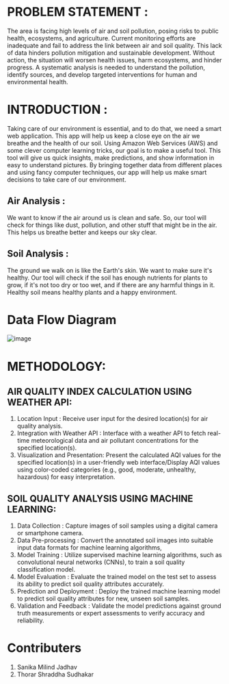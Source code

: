 # PROBLEM STATEMENT :  
The area is facing high levels of air and soil pollution, posing risks to public health, ecosystems, 
and agriculture. Current monitoring efforts are inadequate and fail to address the link between air and 
soil quality. This lack of data hinders pollution mitigation and sustainable development. Without action, 
the situation will worsen health issues, harm ecosystems, and hinder progress. A systematic analysis is 
needed to understand the pollution, identify sources, and develop targeted interventions for human and 
environmental health.

# INTRODUCTION : 
Taking care of our environment is essential, and to do that, we need a smart web application. 
This app will help us keep a close eye on the air we breathe and the health of our soil. Using Amazon 
Web Services (AWS) and some clever computer learning tricks, our goal is to make a useful tool. This 
tool will give us quick insights, make predictions, and show information in easy to understand pictures. 
By bringing together data from different places and using fancy computer techniques, our app will help 
us make smart decisions to take care of our environment.  
## Air Analysis : 
We want to know if the air around us is clean and safe. So, our tool will check for things 
like dust, pollution, and other stuff that might be in the air. This helps us breathe better and keeps our 
sky clear. 
## Soil Analysis : 
The ground we walk on is like the Earth's skin. We want to make sure it's healthy. Our 
tool will check if the soil has enough nutrients for plants to grow, if it's not too dry or too wet, and if 
there are any harmful things in it. Healthy soil means healthy plants and a happy environment. 
# Data Flow Diagram
![image](https://github.com/Nihalahamad1905/AIR-SOIL-QUALITY-ANALYSIS/assets/118530992/b3275502-a5c9-44f5-a382-e5c4e3fd5b1b)
#  METHODOLOGY:  
## AIR QUALITY INDEX CALCULATION USING WEATHER API: 
1. Location Input : Receive user input for the desired location(s) for air quality analysis. 
2. Integration with Weather API : Interface with a weather API to fetch real-time meteorological data and air pollutant concentrations for the specified location(s). 
3. Visualization and Presentation: Present the calculated AQI values for the specified location(s) in a user-friendly web interface/Display AQI values using color-coded categories (e.g., good, moderate, unhealthy, hazardous) 
for easy interpretation. 

## SOIL QUALITY ANALYSIS USING MACHINE LEARNING: 
1. Data Collection :  Capture images of soil samples using a digital camera or smartphone camera. 
2. Data Pre-processing : Convert the annotated soil images into suitable input data formats for machine learning algorithms, 
3. Model Training : Utilize supervised machine learning algorithms, such as convolutional neural networks (CNNs), to train a soil quality classification model. 
4. Model Evaluation : Evaluate the trained model on the test set to assess its ability to predict soil quality attributes accurately. 
5. Prediction and Deployment : Deploy the trained machine learning model to predict soil quality attributes for new, unseen soil samples. 
6. Validation and Feedback : Validate the model predictions against ground truth measurements or expert assessments to verify accuracy and reliability.

# Contributers 
1. Sanika Milind Jadhav
2. Thorar Shraddha Sudhakar
